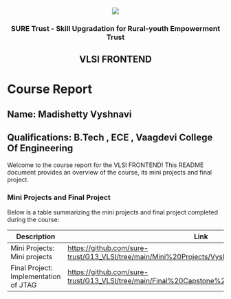 <!-- PROJECT LOGO -->
<br />

<div align="center">
   <img src='https://user-images.githubusercontent.com/73131499/166115643-d3187f47-d38f-41b2-ae42-5ecbbc60de14.png' />


<h3 align="center">SURE Trust - Skill Upgradation for Rural-youth Empowerment Trust</h3>
  <h2>VLSI FRONTEND</h2>
</div>

# Course Report

## Name: Madishetty Vyshnavi

## Qualifications: B.Tech , ECE , Vaagdevi College Of Engineering 

Welcome to the course report for the VLSI FRONTEND! This README document provides an overview of the course, its mini projects and final project.

### Mini Projects and Final Project

Below is a table summarizing the mini projects and final project completed during the course:

| Description                               | Link                                    |
|-------------------------------------------|-----------------------------------------|
| Mini Projects: Mini projects              | https://github.com/sure-trust/G13_VLSI/tree/main/Mini%20Projects/Vyshnavi%20Madishetti |
| Final Project: Implementation of JTAG     |  https://github.com/sure-trust/G13_VLSI/tree/main/Final%20Capstone%20Project/Vyshnavi%20Madishetti |
